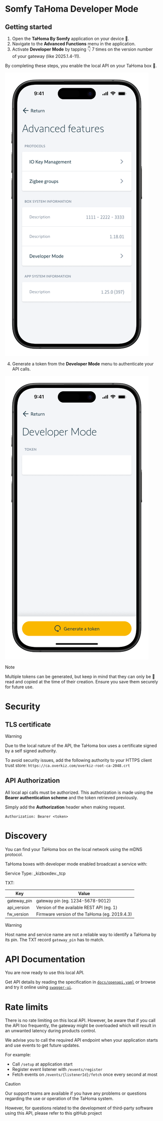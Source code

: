 # Somfy TaHoma Developer Mode

## Getting started

1. Open the **TaHoma By Somfy** application on your device 📱.
2. Navigate to the **Advanced Functions** menu in the application.
3. Activate **Developer Mode** by tapping 👇 7 times on the version number of your gateway (like 2025.1.4-11).

By completing these steps, you enable the local API on your TaHoma box 🚀. 

![Developer Mode](/img/developer-mode.png)

4. Generate a token from the **Developer Mode** menu to authenticate your API calls.

![Token](/img/token.png)
  
> [!NOTE]
> Multiple tokens can be generated, but keep in mind that they can only be 👀 read and copied at the time of their creation. Ensure you save them securely for future use.

# Security

## TLS certificate

> [!WARNING]
> Due to the local nature of the API, the TaHoma box uses a certificate signed by a self signed authority.

To avoid security issues, add the following authority to your HTTPS client trust store:
`https://ca.overkiz.com/overkiz-root-ca-2048.crt`

## API Authorization

All local api calls must be authorized. This authorization is made using the **Bearer authentication scheme** and the
token retrieved previously.

Simply add the **Authorization** header when making request.

```
Authorization: Bearer <token>
```
# Discovery

You can find your TaHoma box on the local network using the mDNS protocol.

TaHoma boxes with developer mode enabled broadcast a service with:

Service Type: \_kizboxdev.\_tcp

TXT:

| Key         | Value                                         |
| ----------- | --------------------------------------------- |
| gateway_pin | gateway pin (eg. 1234-5678-9012)              |
| api_version | Version of the available REST API (eg. 1)     |
| fw_version  | Firmware version of the TaHoma (eg. 2019.4.3) |


> [!WARNING]
> Host name and service name are not a reliable way to identify a TaHoma by its pin. The TXT record `gateway_pin` has to match.

# API Documentation

You are now ready to use this local API.

Get API details by reading the specification in [`docs/openapi.yaml`](docs/openapi.yaml)
or browse and try it online using [`swagger-ui`](https://somfy-developer.github.io/Somfy-TaHoma-Developer-Mode).

# Rate limits

There is no rate limiting on this local API. However, be aware that if you call the API too frequently,
the gateway might be overloaded which will result in an unwanted latency during products control.

We advise you to call the required API endpoint when your application starts and use events to get future updates.

For example:

- Call `/setup` at application start
- Register event listener with `/events/register`
- Fetch events on `/events/{listenerId}/fetch` once every second at most


> [!CAUTION]
> Our support teams are available if you have any problems or questions regarding the use or operation of the TaHoma system.
> 
> However, for questions related to the development of third-party software using this API, please refer to this gitHub project
